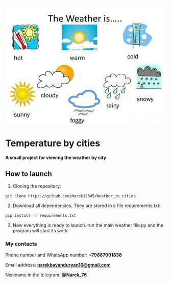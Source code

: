 ![alt text](https://github.com/Narek12345/Weather_in_cities/blob/main/weather.jpg?raw=true)

# Temperature by cities
**A small project for viewing the weather by city**

## How to launch
1. Cloning the repository:
```
git clone https://github.com/Narek12345/Weather_in_cities
```
2. Download all dependencies. They are stored in a file requirements.txt:
```
pip install -r requirements.txt
```
3. Now everything is ready to launch. run the main weather file.py and the program will start its work.

### My contacts
Phone number and WhatsApp number: **+79887001838**

Email address: **narekbayanduryan16@gmail.com**

Nickname in the telegram: **@Narek_76**